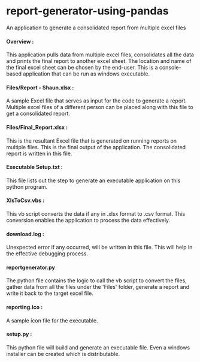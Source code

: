 # report-generator-using-pandas
An application to generate a consolidated report from multiple excel files

#### Overview :
This application pulls data from multiple excel files, consolidates all the data and prints the final report to another excel sheet. The location and name of the final excel sheet can be chosen by the end-user. This is a console-based application that can be run as windows executable.

#### Files/Report - Shaun.xlsx : 
A sample Excel file that serves as input for the code to generate a report. Multiple excel files of a different person can be placed along with this file to get a consolidated report.

#### Files/Final_Report.xlsx :
This is the resultant Excel file that is generated on running reports on multiple files. This is the final output of the application. The consolidated report is written in this file. 

#### Executable Setup.txt : 
This file lists out the step to generate an executable application on this python program.

#### XlsToCsv.vbs : 
This vb script converts the data if any in .xlsx format to .csv format. This conversion enables the application to process the data effectively.

#### download.log :
Unexpected error if any occurred, will be written in this file. This will help in the effective debugging process.

#### reportgenerator.py
The python file contains the logic to call the vb script to convert the files, gather data from all the files under the 'Files' folder, generate a report and write it back to the target excel file.

#### reporting.ico :
A sample icon file for the executable.

#### setup.py :
This python file will build and generate an executable file. Even a  windows installer can be created which is distributable.

